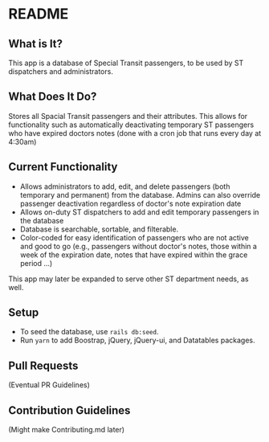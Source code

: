 # README

## What is It?

This app is a database of Special Transit passengers, to be used by ST
dispatchers and administrators.

## What Does It Do?

Stores all Spacial Transit passengers and their attributes. This allows for
functionality such as automatically deactivating temporary ST passengers who
have expired doctors notes (done with a cron job that runs every day at 4:30am)

## Current Functionality

- Allows administrators to add, edit, and delete passengers (both temporary and
  permanent) from the database. Admins can also override passenger deactivation
  regardless of doctor's note expiration date
- Allows on-duty ST dispatchers to add and edit temporary passengers in the
  database
- Database is searchable, sortable, and filterable.
- Color-coded for easy identification of passengers who are not active and good
  to go (e.g., passengers without doctor's notes, those within a week of the
  expiration date, notes that have expired within the grace period ...)

This app may later be expanded to serve other ST department needs, as well.

## Setup

- To seed the database, use `rails db:seed`.
- Run `yarn` to add Boostrap, jQuery, jQuery-ui, and Datatables packages.

## Pull Requests

(Eventual PR Guidelines)

## Contribution Guidelines
(Might make Contributing.md later)
